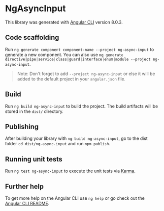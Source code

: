 # NgAsyncInput

This library was generated with [Angular CLI](https://github.com/angular/angular-cli) version 8.0.3.

## Code scaffolding

Run `ng generate component component-name --project ng-async-input` to generate a new component. You can also use `ng generate directive|pipe|service|class|guard|interface|enum|module --project ng-async-input`.
> Note: Don't forget to add `--project ng-async-input` or else it will be added to the default project in your `angular.json` file. 

## Build

Run `ng build ng-async-input` to build the project. The build artifacts will be stored in the `dist/` directory.

## Publishing

After building your library with `ng build ng-async-input`, go to the dist folder `cd dist/ng-async-input` and run `npm publish`.

## Running unit tests

Run `ng test ng-async-input` to execute the unit tests via [Karma](https://karma-runner.github.io).

## Further help

To get more help on the Angular CLI use `ng help` or go check out the [Angular CLI README](https://github.com/angular/angular-cli/blob/master/README.md).
